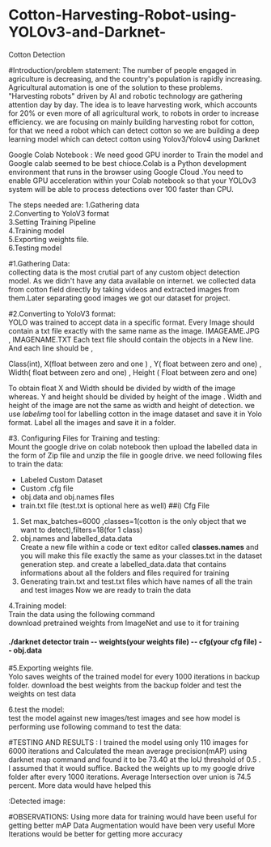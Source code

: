 # Cotton-Harvesting-Robot-using-YOLOv3-and-Darknet-
Cotton Detection

#Introduction/problem statement:
The number of people engaged in agriculture is decreasing, and the country's population is rapidly increasing. Agricultural automation is one of the solution to these problems. "Harvesting robots" driven by AI and robotic technology are gathering attention day by day. The idea is to leave harvesting work, which accounts for 20% or even more of all agricultural work, to robots in order to increase efficiency. we are focusing on mainly building harvesting robot for cotton, for that we need a robot which can detect cotton
so we are building a deep learning model which can detect cotton using Yolov3/Yolov4 using Darknet

Google Colab Notebook :
We need good GPU inorder to Train the model and Google calab seemed to be best chioce.Colab is a Python development environment that runs in the browser using Google Cloud .You need to enable GPU acceleration within your Colab notebook so that your YOLOv3 system will be able to process detections over 100 faster than CPU.

The steps needed are:
1.Gathering data                                                                                                                                                                 
2.Converting to YoloV3 format                                                                                                                                                   
3.Setting Training Pipeline                                                                                                                                                     
4.Training model                                                                                                                                                                 
5.Exporting weights file.                                                                                                                                                       
6.Testing model                                                                                                                                                                 

#1.Gathering Data:                                                                                                                                                              
collecting data is the most crutial part of any custom object detection model. As we didn't have any data available on internet. we collected data from cotton field directly
by taking videos and extracted images from them.Later separating good images we got our dataset for project.

#2.Converting to YoloV3 format:                                                                                                                                                 
YOLO was trained to accept data in a specific format. Every Image should contain a txt file exactly with the same name as the image. IMAGEAME.JPG , IMAGENAME.TXT
Each text file should contain the objects in a New line. And each line should be ,

Class(int), X(float between zero and one ) , Y( float between zero and one) , Width( float between zero and one) , Height ( Float between zero and one)

To obtain float X and Width should be divided by width of the image whereas. Y and height should be divided by height of the image . Width and height of the image are not the same as width and height of detection.
we use *labelimg* tool for labelling cotton in the image dataset and save it in Yolo format. Label all the images and save it in a folder.

#3. Configuring Files for Training and testing:                                                                                                                                 
Mount the google drive on colab notebook then upload the labelled data in the form of Zip file and unzip the file in google drive. 
we need following files to train the data:                                                                                                                                      
*   Labeled Custom Dataset
*   Custom .cfg file
*   obj.data and obj.names files
*   train.txt file (test.txt is optional here as well)
##i) Cfg File                                                                                                                                                                   
1. Set max_batches=6000 ,classes=1(cotton is the only object that we want to detect),filters=18(for 1 class)
2. obj.names and labelled_data.data                                                                                                                                          
Create a new file within a code or text editor called **classes.names** and you will make this file exactly the same as your classes.txt in the dataset generation step.
and create a labelled_data.data that contains informations about all the folders and files required for training
3. Generating train.txt and test.txt files which have names of all the train and test images 
Now we are ready to train the data

4.Training model:                                                                                                                                                               
Train the data using the following command                                                                                                                                      
download pretrained weights from ImageNet and use to it for training
#### ./darknet detector train -- weights(your weights file) -- cfg(your cfg file) -- obj.data 

#5.Exporting weights file.                                                                                                                                                  
Yolo saves weights of the trained model for every 1000 iterations in backup folder.
download the best weights from the backup folder and test the weights on test data

6.test the model:                                                                                                                                                       
test the model against new images/test images and see how model is performing
use following command to test the data:                                                                                                                                   

#TESTING AND RESULTS :
I trained the model using only 110 images for 6000 iterations and Calculated the mean average precision(mAP) using darknet map command and found it to be 73.40 at the IoU threshold of 0.5 . I assumed that it would suffice. Backed the weights up to my google drive folder after every 1000 iterations.
Average Intersection over union is 74.5 percent. More data would have helped this

:Detected image:




#OBSERVATIONS:
Using more data for training would have been useful for getting better mAP 
Data Augmentation would have been very useful
More Iterations would be better for getting more accuracy




